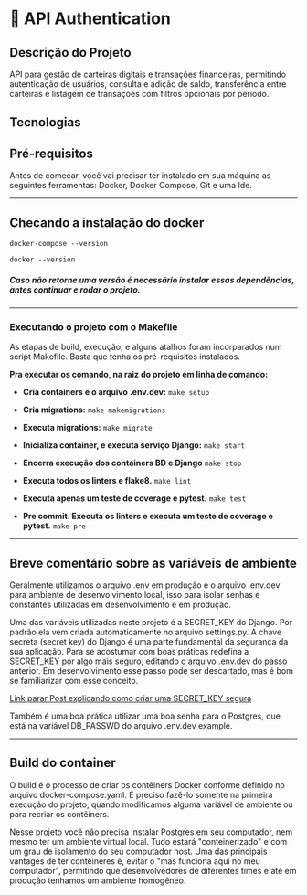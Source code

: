 # :rocket: API Authentication

## Descrição do Projeto

API para gestão de carteiras digitais e transações financeiras, permitindo autenticação de usuários, consulta e adição de saldo, transferência entre carteiras e listagem de transações com filtros opcionais por período.

## Tecnologias

## Pré-requisitos

Antes de começar, você vai precisar ter instalado em sua máquina as seguintes ferramentas: Docker, Docker Compose, Git e uma Ide.

____________________________________________________________________________________________________________________

## Checando a instalação do docker

`docker-compose --version`

`docker --version`

##### Caso não retorne uma versão é necessário instalar essas dependências, antes continuar e rodar o projeto.

____________________________________________________________________________________________________________________

### Executando o projeto com o Makefile

As etapas de build, execução, e alguns atalhos foram incorparados num script Makefile. Basta que tenha os pré-requisitos instalados.

**Pra executar os comando, na raiz do projeto em linha de comando:**

- **Cria containers e o arquivo .env.dev:**
    `make setup`

- **Cria migrations:**
    `make makemigrations`

- **Executa migrations:**
    `make migrate`

- **Inicializa container, e executa serviço Django:**
    `make start`

- **Encerra execução dos containers BD e Django**
    `make stop`

- **Executa todos os linters e flake8.**
    `make lint`

- **Executa apenas um teste de coverage e pytest.**
    `make test`

- **Pre commit. Executa os linters e executa um teste de coverage e pytest.**
    `make pre`

____________________________________________________________________________________________________________________

## Breve comentário sobre as variáveis de ambiente

Geralmente utilizamos o arquivo .env em produção e o arquivo .env.dev para ambiente de desenvolvimento local, isso para isolar senhas e constantes utilizadas em desenvolvimento e em produção.

Uma das variáveis utilizadas neste projeto é a SECRET_KEY do Django. Por padrão ela vem criada automaticamente no arquivo settings.py. A chave secreta (secret key) do Django é uma parte fundamental da segurança da sua aplicação. Para se acostumar com boas práticas redefina a SECRET_KEY por algo mais seguro, editando o arquivo .env.dev do passo anterior. Em desenvolvimento esse passo pode ser descartado, mas é bom se familiarizar com esse conceito.

[Link parar Post explicando como criar uma SECRET_KEY segura](
https://ohmycode.com.br/como-gerar-uma-secret_key-do-django/)

Também é uma boa prática utilizar uma boa senha para o Postgres, que está na variável DB_PASSWD do arquivo .env.dev example.

____________________________________________________________________________________________________________________

## Build do container

O build é o processo de criar os contêiners Docker conforme definido no arquivo docker-compose.yaml. É preciso fazê-lo somente na primeira execução do projeto, quando modificamos alguma variável de ambiente ou para recriar os contêiners.

Nesse projeto você não precisa instalar Postgres em seu computador, nem mesmo ter um ambiente virtual local. Tudo estará "conteinerizado" e com um grau de isolamento do seu computador host. Uma das principais vantages de ter contêineres é, evitar o "mas funciona aqui no meu computador", permitindo que desenvolvedores de diferentes times e até em produção tenhamos um ambiente homogêneo.